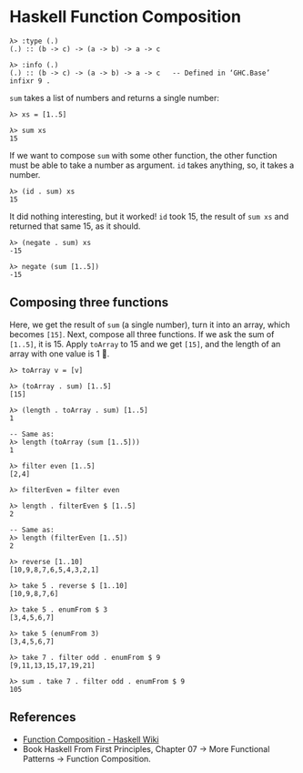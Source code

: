 # Haskell Function Composition

```
λ> :type (.)
(.) :: (b -> c) -> (a -> b) -> a -> c

λ> :info (.)
(.) :: (b -> c) -> (a -> b) -> a -> c 	-- Defined in ‘GHC.Base’
infixr 9 .
```

`sum` takes a list of numbers and returns a single number:

```
λ> xs = [1..5]

λ> sum xs
15
```

If we want to compose `sum` with some other function, the other function must be able to take a number as argument. `id` takes anything, so, it takes a number.

```
λ> (id . sum) xs
15
```

It did nothing interesting, but it worked! `id` took 15, the result of `sum xs` and returned that same 15, as it should.

```
λ> (negate . sum) xs
-15

λ> negate (sum [1..5])
-15
```



## Composing three functions

Here, we get the result of `sum` (a single number), turn it into an array, which becomes `[15]`. Next, compose all three functions. If we ask the sum of `[1..5]`, it is 15. Apply `toArray` to 15 and we get `[15]`, and the length of an array with one value is 1 🙂.

```
λ> toArray v = [v]

λ> (toArray . sum) [1..5]
[15]

λ> (length . toArray . sum) [1..5]
1

-- Same as:
λ> length (toArray (sum [1..5]))
1
```



```
λ> filter even [1..5]
[2,4]

λ> filterEven = filter even

λ> length . filterEven $ [1..5]
2

-- Same as:
λ> length (filterEven [1..5])
2
```



```
λ> reverse [1..10]
[10,9,8,7,6,5,4,3,2,1]

λ> take 5 . reverse $ [1..10]
[10,9,8,7,6]
```



```
λ> take 5 . enumFrom $ 3
[3,4,5,6,7]

λ> take 5 (enumFrom 3)
[3,4,5,6,7]

λ> take 7 . filter odd . enumFrom $ 9
[9,11,13,15,17,19,21]

λ> sum . take 7 . filter odd . enumFrom $ 9
105
```



## References

* [Function Composition - Haskell Wiki](https://wiki.haskell.org/Function_composition)
* Book Haskell From First Principles, Chapter 07 → More Functional Patterns → Function Composition.
